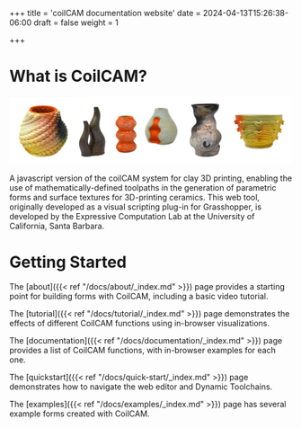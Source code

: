 +++
title = 'coilCAM documentation website'
date = 2024-04-13T15:26:38-06:00
draft = false
weight = 1

+++

# What is CoilCAM?
![coilcam](./images/coilcam_cool_stuff.png)

A javascript version of the coilCAM system for clay 3D printing, enabling the use of mathematically-defined toolpaths in the generation of parametric forms and surface textures for 3D-printing ceramics. This web tool, originally developed as a visual scripting plug-in for Grasshopper, is developed by the Expressive Computation Lab at the University of California, Santa Barbara.

# Getting Started
The [about]({{< ref "/docs/about/_index.md" >}}) page provides a starting point for building forms with CoilCAM, including a basic video tutorial.

The [tutorial]({{< ref "/docs/tutorial/_index.md" >}}) page demonstrates the effects of different CoilCAM functions using in-browser visualizations.

The [documentation]({{< ref "/docs/documentation/_index.md" >}}) page provides a list of CoilCAM functions, with in-browser examples for each one.

The [quickstart]({{< ref "/docs/quick-start/_index.md" >}}) page demonstrates how to navigate the web editor and Dynamic Toolchains.

The [examples]({{< ref "/docs/examples/_index.md" >}}) page has several example forms created with CoilCAM. 


